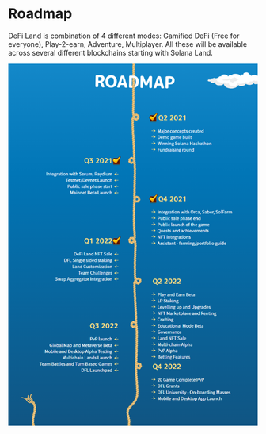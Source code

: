 # Roadmap

DeFi Land is combination of 4 different modes: Gamified DeFi (Free for everyone), Play-2-earn, Adventure, Multiplayer. All these will be available across several different blockchains starting with Solana Land.

![](<../.gitbook/assets/image (7) (1).png>)
